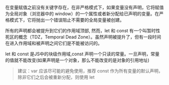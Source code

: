 在变量赋值之前没有关键字存在，在非严格模式下，如果变量没有声明，它将赋值为全局对象（浏览器中的 window）的一个属性或者新分配给已声明的变量。在严格模式下，它将抛出一个错误阻止不需要的全局变量被创建。

所有的声明都会被提升到它们的作用域顶部, 然而，let 和 const 有一个叫暂时性死区的概念（TDZ，Temporal Dead Zone）。虽然声明被提升了，但有一段时间在进入作用域和被声明之间它们是不能被访问的。

let 和 const 是JS中的块级作用域,const 声明一个只读的常量。一旦声明，常量的值就不能改变(如果声明是一个对象，那么不能改变的是对象的引用地址)

> 建议：var 应该尽可能的避免使用，推荐 const 作为所有变量的默认声明，除非它们之后会被重新分配，则使用 let

